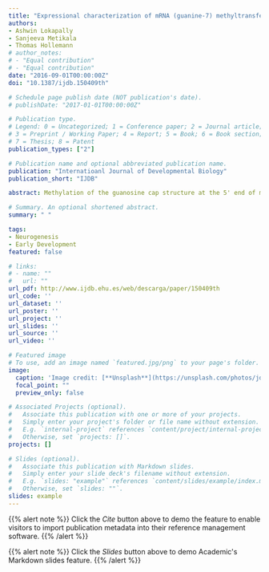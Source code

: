 ```yaml
---
title: "Expressional characterization of mRNA (guanine-7) methyltransferase (rnmt) during early development of Xenopus laevis."
authors:
- Ashwin Lokapally
- Sanjeeva Metikala
- Thomas Hollemann
# author_notes:
# - "Equal contribution"
# - "Equal contribution"
date: "2016-09-01T00:00:00Z"
doi: "10.1387/ijdb.150409th"

# Schedule page publish date (NOT publication's date).
# publishDate: "2017-01-01T00:00:00Z"

# Publication type.
# Legend: 0 = Uncategorized; 1 = Conference paper; 2 = Journal article;
# 3 = Preprint / Working Paper; 4 = Report; 5 = Book; 6 = Book section;
# 7 = Thesis; 8 = Patent
publication_types: ["2"]

# Publication name and optional abbreviated publication name.
publication: "Internatioanl Journal of Developmental Biology"
publication_short: "IJDB"

abstract: Methylation of the guanosine cap structure at the 5' end of mRNA is essential for efficient translation of all eukaryotic cellular mRNAs, gene expression and cell viability and promotes transcription, splicing, polyadenylation and nuclear export of mRNA. In the current study, we present the spatial expression pattern of the Xenopus laevis rnmt homologue. A high percentage of protein sequence similarity, especially within the methyltransferase domain, as well as an increased expression in the cells of the transcriptionally active stages, suggests a conserved RNA cap methylation function. Spatial expression analysis identified expression domains in the brain, the retina, the lens, the otic vesicles and the branchial arches. 

# Summary. An optional shortened abstract.
summary: " "

tags:
- Neurogenesis
- Early Development
featured: false

# links:
# - name: ""
#   url: ""
url_pdf: http://www.ijdb.ehu.es/web/descarga/paper/150409th
url_code: ''
url_dataset: ''
url_poster: ''
url_project: ''
url_slides: ''
url_source: ''
url_video: ''

# Featured image
# To use, add an image named `featured.jpg/png` to your page's folder. 
image:
  caption: 'Image credit: [**Unsplash**](https://unsplash.com/photos/jdD8gXaTZsc)'
  focal_point: ""
  preview_only: false

# Associated Projects (optional).
#   Associate this publication with one or more of your projects.
#   Simply enter your project's folder or file name without extension.
#   E.g. `internal-project` references `content/project/internal-project/index.md`.
#   Otherwise, set `projects: []`.
projects: []

# Slides (optional).
#   Associate this publication with Markdown slides.
#   Simply enter your slide deck's filename without extension.
#   E.g. `slides: "example"` references `content/slides/example/index.md`.
#   Otherwise, set `slides: ""`.
slides: example
---
```


{{% alert note %}}
Click the *Cite* button above to demo the feature to enable visitors to import publication metadata into their reference management software.
{{% /alert %}}

{{% alert note %}}
Click the *Slides* button above to demo Academic's Markdown slides feature.
{{% /alert %}}


